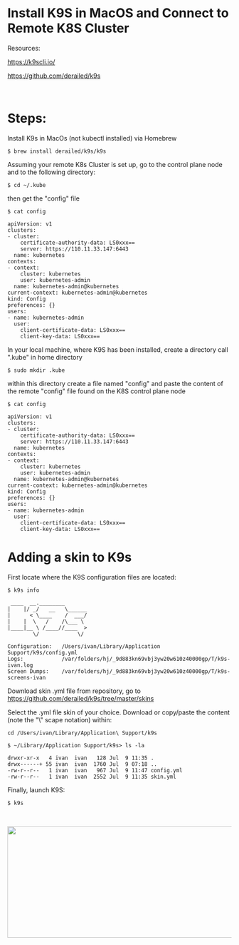 # Install K9S in MacOS and Connect to Remote K8S Cluster


Resources:

https://k9scli.io/

https://github.com/derailed/k9s

&nbsp;
# Steps:

Install K9s in MacOs (not kubectl installed) via Homebrew
```
$ brew install derailed/k9s/k9s
```

Assuming your remote K8s Cluster is set up, go to the control plane node and to the following directory:
```
$ cd ~/.kube
```
then get the "config" file
```
$ cat config
```
```
apiVersion: v1
clusters:
- cluster:
    certificate-authority-data: LS0xxx==
    server: https://110.11.33.147:6443
  name: kubernetes
contexts:
- context:
    cluster: kubernetes
    user: kubernetes-admin
  name: kubernetes-admin@kubernetes
current-context: kubernetes-admin@kubernetes
kind: Config
preferences: {}
users:
- name: kubernetes-admin
  user:
    client-certificate-data: LS0xxx==
    client-key-data: LS0xxx==
```

In your local machine, where K9S has been installed, create a directory call ".kube" in home directory

```
$ sudo mkdir .kube
```

within this directory create a file named "config" and paste the content of the remote "config" file found on the K8S control plane node 
```
$ cat config
```
```
apiVersion: v1
clusters:
- cluster:
    certificate-authority-data: LS0xxx==
    server: https://110.11.33.147:6443
  name: kubernetes
contexts:
- context:
    cluster: kubernetes
    user: kubernetes-admin
  name: kubernetes-admin@kubernetes
current-context: kubernetes-admin@kubernetes
kind: Config
preferences: {}
users:
- name: kubernetes-admin
  user:
    client-certificate-data: LS0xxx==
    client-key-data: LS0xxx==
```

# Adding a skin to K9s

First locate where the K9S configuration files are located:
```
$ k9s info                                 
```
```
 ____  __.________
|    |/ _/   __   \______
|      < \____    /  ___/
|    |  \   /    /\___ \
|____|__ \ /____//____  >
        \/            \/

Configuration:   /Users/ivan/Library/Application Support/k9s/config.yml
Logs:            /var/folders/hj/_9d883kn69vbj3yw20w610z40000gp/T/k9s-ivan.log
Screen Dumps:    /var/folders/hj/_9d883kn69vbj3yw20w610z40000gp/T/k9s-screens-ivan
```

Download skin .yml file from repository, go to https://github.com/derailed/k9s/tree/master/skins

Select the .yml file skin of your choice. Download or copy/paste the content (note the "\\" scape notation) within:

```
cd /Users/ivan/Library/Application\ Support/k9s
```
```
$ ~/Library/Application Support/k9s> ls -la

drwxr-xr-x   4 ivan  ivan   128 Jul  9 11:35 .
drwx------+ 55 ivan  ivan  1760 Jul  9 07:18 ..
-rw-r--r--   1 ivan  ivan   967 Jul  9 11:47 config.yml
-rw-r--r--   1 ivan  ivan  2552 Jul  9 11:35 skin.yml
```

Finally, launch K9S:
```
$ k9s
```
&nbsp;
<p align="center">
<img width="800" height="250" src="https://user-images.githubusercontent.com/67383481/178104204-a5939cf1-1913-4097-b264-96434e2b374c.png">
</p>
&nbsp;

